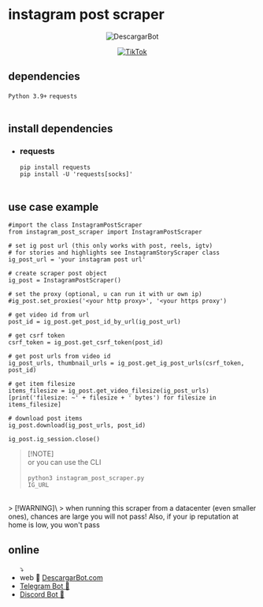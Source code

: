 # instagram post scraper
<div align="center">
  
![DescargarBot](https://www.descargarbot.com/v/download-github_instagram.png)
  
[![TikTok](https://img.shields.io/badge/on-descargarbot?logo=github&label=status&color=green
)](https://github.com/descargarbot/instagram-post-scraper/issues "Instagram Post")
</div>

<h2>dependencies</h2>
<code>Python 3.9+</code>
<code>requests</code>
<br>
<br>
<h2>install dependencies</h2>
<ul>
<li><h3>requests</h3></li>
  <code>pip install requests</code><br>
  <code>pip install -U 'requests[socks]'</code>
  <br>
<br>
</ul>
<h2>use case example</h2>

    #import the class InstagramPostScraper
    from instagram_post_scraper import InstagramPostScraper

    # set ig post url (this only works with post, reels, igtv)
    # for stories and highlights see InstagramStoryScraper class
    ig_post_url = 'your instagram post url'

    # create scraper post object    
    ig_post = InstagramPostScraper()

    # set the proxy (optional, u can run it with ur own ip)
    #ig_post.set_proxies('<your http proxy>', '<your https proxy')

    # get video id from url    
    post_id = ig_post.get_post_id_by_url(ig_post_url)

    # get csrf token
    csrf_token = ig_post.get_csrf_token(post_id)

    # get post urls from video id
    ig_post_urls, thumbnail_urls = ig_post.get_ig_post_urls(csrf_token, post_id)

    # get item filesize
    items_filesize = ig_post.get_video_filesize(ig_post_urls)
    [print('filesize: ~' + filesize + ' bytes') for filesize in items_filesize]

    # download post items
    ig_post.download(ig_post_urls, post_id)

    ig_post.ig_session.close()
    
  > [!NOTE]\
  > or you can use the CLI
  <br><br>
  ><code>python3 instagram_post_scraper.py IG_URL</code>
  
<br>
> [!WARNING]\
> when running this scraper from a datacenter (even smaller ones), chances are large you will not pass! Also, if your ip reputation at home is low, you won't pass

<br>
<h2>online</h2>
<ul>
  ⤵
  <li> web 🤖 <a href="https://descargarbot.com" >  DescargarBot.com</a></li>
  <li> <a href="https://t.me/xDescargarBot" > Telegram Bot 🤖 </a></li>
  <li> <a href="https://discord.gg/gcFVruyjeQ" > Discord Bot 🤖 </a></li>
</ul>

